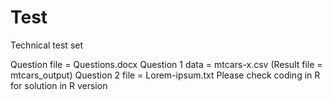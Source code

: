# Test
Technical test set 

Question file = Questions.docx
Question 1 data = mtcars-x.csv (Result file = mtcars_output)
Question 2 file = Lorem-ipsum.txt
Please check coding in R for solution in R version
